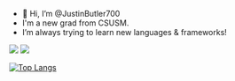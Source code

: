 - 👋 Hi, I’m @JustinButler700
- I'm a new grad from CSUSM.
- I’m always trying to learn new languages & frameworks!

<a href="https://www.linkedin.com/in/justbtlr/" target="_blank"><img src='https://img.shields.io/badge/LinkedIn-0077B5?style=for-the-badge&logo=linkedin&logoColor=white'></a>
<a href="https://leetcode.com/JustinButler/" target="_blank"><img src='https://img.shields.io/badge/-LeetCode-FFA116?style=for-the-badge&logo=LeetCode&logoColor=black'></a>

[![Top Langs](https://github-readme-stats.vercel.app/api/top-langs/?username=justinbutler700&show_icons=true&theme=radical)](https://github.com/anuraghazra/github-readme-stats)



<!---
JustinButler700/JustinButler700 is a ✨ special ✨ repository because its `README.md` (this file) appears on your GitHub profile.
You can click the Preview link to take a look at your changes.
--->
